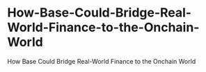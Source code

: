 # How-Base-Could-Bridge-Real-World-Finance-to-the-Onchain-World
How Base Could Bridge Real-World Finance to the Onchain World
